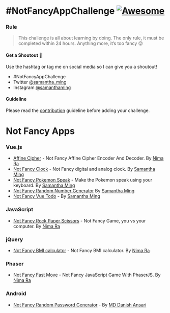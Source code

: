 # #NotFancyAppChallenge [![Awesome](https://cdn.rawgit.com/sindresorhus/awesome/d7305f38d29fed78fa85652e3a63e154dd8e8829/media/badge.svg)](https://github.com/sindresorhus/awesome)

### Rule

> This challenge is all about learning by doing. The only rule, it must be completed within 24 hours. Anything more, it’s too fancy 😜

#### Get a Shoutout 💛

Use the hashtag or tag me on social media so I can give you a shoutout!

- #NotFancyAppChallenge
- Twitter [@samantha_ming](https://twitter.com/samantha_ming)
- Instagram [@samanthaming](https://www.instagram.com/samanthaming/)

#### Guideline

Please read the [contribution](/CONTRIBUTING.md) guideline before adding your challenge.

# Not Fancy Apps

### Vue.js

- [Affine Cipher](https://github.com/Nima-Ra/AffineCipher) - Not Fancy Affine Cipher Encoder And Decoder. By [Nima Ra](https://github.com/Nima-Ra)
- [Not Fancy Clock](https://github.com/samanthaming/not-fancy-clock) - Not Fancy digital and analog clock. By [Samantha Ming](https://github.com/samanthaming)
- [Not Fancy Pokemon Speak](https://github.com/samanthaming/not-fancy-pokemon-speaks) - Make the Pokemon speak using your keyboard. By [Samantha Ming](https://github.com/samanthaming)
- [Not Fancy Random Number Generator](https://github.com/samanthaming/not-fancy-random-number-generator) By [Samantha Ming](https://github.com/samanthaming)
- [Not Fancy Vue Todo](https://github.com/samanthaming/not-fancy-vue-todo) - By [Samantha Ming](https://github.com/samanthaming)

### JavaScript

- [Not Fancy Rock Paper Scissors](https://github.com/Nima-Ra/Rock-Paper-Scissors-not-fancy) - Not Fancy Game, you vs your computer. By [Nima Ra](https://github.com/Nima-Ra)

### jQuery

- [Not Fancy BMI calculator](https://github.com/Nima-Ra/bmi) - Not Fancy BMI calculator. By [Nima Ra](https://github.com/nima-ra)

### Phaser

- [Not Fancy Fast Move](https://github.com/Nima-Ra/fast-move-not-fancy) - Not Fancy JavaScript Game With PhaserJS. By [Nima Ra](https://github.com/Nima-Ra)

### Android

- [Not Fancy Random Password Generator](https://github.com/mddanishansari/not-fancy-random-password-generator) - By [MD Danish Ansari](https://github.com/mddanishansari)
